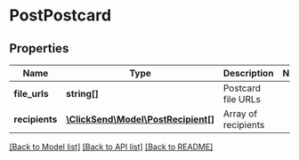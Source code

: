 # PostPostcard

## Properties
Name | Type | Description | Notes
------------ | ------------- | ------------- | -------------
**file_urls** | **string[]** | Postcard file URLs | 
**recipients** | [**\ClickSend\Model\PostRecipient[]**](PostRecipient.md) | Array of recipients | 

[[Back to Model list]](../../README.md#documentation-for-models) [[Back to API list]](../../README.md#documentation-for-api-endpoints) [[Back to README]](../../README.md)


